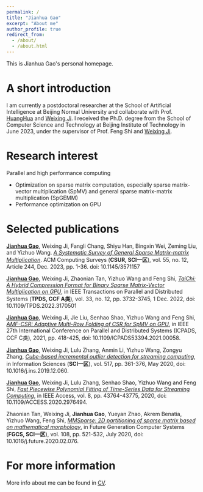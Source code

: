 ```yaml
---
permalink: /
title: "Jianhua Gao"
excerpt: "About me"
author_profile: true
redirect_from: 
  - /about/
  - /about.html
---
```


This is Jianhua Gao's personal homepage.

A short introduction
======
I am currently a postdoctoral researcher at the School of Artificial Intelligence at Beijing Normal University and collaborate with Prof. [HuangHua](https://vmcl.bnu.edu.cn/group/teacher/dcdaea79b5e54b75b532795109a85a34.htm) and [Weixing Ji](https://jiweixing.github.io/). I received the Ph.D. degree from the School of Computer Science and Technology at Beijing Institute of Technology in June 2023, under the supervisor of Prof. Feng Shi and [Weixing Ji](https://jiweixing.github.io/).

Research interest 
======
Parallel and high performance computing
* Optimization on sparse matrix computation, especially sparse matrix-vector multiplication (SpMV) and general sparse matrix-matrix multiplication (SpGEMM)
* Performance optimization on GPU

Selected publications
======
**<u>Jianhua Gao</u>**, Weixing Ji, Fangli Chang, Shiyu Han, Bingxin Wei, Zeming Liu, and Yizhuo Wang. [*A Systematic Survey of General Sparse Matrix-matrix Multiplication*](https://doi.org/10.1145/3571157). ACM Computing Surveys (**CSUR, SCI一区**), vol. 55, no. 12, Article 244, Dec. 2023, pp. 1-36. doi: 10.1145/3571157

**<u>Jianhua Gao</u>**, Weixing Ji, Zhaonian Tan, Yizhuo Wang and Feng Shi, [*TaiChi: A Hybrid Compression Format for Binary Sparse Matrix-Vector Multiplication on GPU*](https://doi.org/10.1109/TPDS.2022.3170501), in IEEE Transactions on Parallel and Distributed Systems (**TPDS, CCF A类**), vol. 33, no. 12, pp. 3732-3745, 1 Dec. 2022, doi: 10.1109/TPDS.2022.3170501

**<u>Jianhua Gao</u>**, Weixing Ji, Jie Liu, Senhao Shao, Yizhuo Wang and Feng Shi, [*AMF-CSR: Adaptive Multi-Row Folding of CSR for SpMV on GPU*](https://doi.org/10.1109/ICPADS53394.2021.00058), in IEEE 27th International Conference on Parallel and Distributed Systems (ICPADS, CCF C类), 2021, pp. 418-425, doi: 10.1109/ICPADS53394.2021.00058.

**<u>Jianhua Gao</u>**, Weixing Ji, Lulu Zhang, Anmin Li, Yizhuo Wang, Zongyu Zhang, [*Cube-based incremental outlier detection for streaming computing*]( https://doi.org/10.1016/j.ins.2019.12.060), in Information Sciences (**SCI一区**), vol. 517, pp. 361-376, May 2020, doi: 10.1016/j.ins.2019.12.060.

**<u>Jianhua Gao</u>**, Weixing Ji, Lulu Zhang, Senhao Shao, Yizhuo Wang and Feng Shi, [*Fast Piecewise Polynomial Fitting of Time-Series Data for Streaming Computing*](https://doi.org/10.1109/ACCESS.2020.2976494), in IEEE Access, vol. 8, pp. 43764-43775, 2020, doi: 10.1109/ACCESS.2020.2976494.

Zhaonian Tan, Weixing Ji, **Jianhua Gao**, Yueyan Zhao, Akrem Benatia, Yizhuo Wang, Feng Shi, [*MMSparse: 2D partitioning of sparse matrix based on mathematical morphology*](https://doi.org/10.1016/j.future.2020.02.076), in Future Generation Computer Systems (**FGCS, SCI一区**), vol. 108, pp. 521-532, July 2020, doi: 10.1016/j.future.2020.02.076.

<!-- Patents
====== -->

For more information
======
More info about me can be found in [CV](https://double-flower.github.io/cv/).
